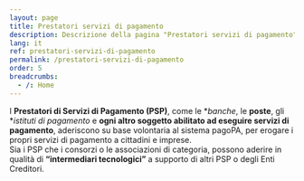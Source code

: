 ```yaml
---
layout: page
title: Prestatori servizi di pagamento
description: Descrizione della pagina "Prestatori servizi di pagamento"
lang: it
ref: prestatori-servizi-di-pagamento
permalink: /prestatori-servizi-di-pagamento
order: 5
breadcrumbs:
  - /: Home
---
```



I **Prestatori di Servizi di Pagamento (PSP)**, come le **banche*, le **poste**, gli **istituti di pagamento* e **ogni altro soggetto abilitato ad eseguire servizi di pagamento**, aderiscono su base volontaria al sistema pagoPA, per erogare i propri servizi di pagamento a cittadini e imprese.  
Sia i PSP che i consorzi o le associazioni di categoria, possono aderire in qualità di **“intermediari tecnologici”** a supporto di altri PSP o degli Enti Creditori.
